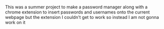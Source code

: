 This was a summer project to make a password manager along with a chrome extension to insert passwords and usernames onto the current webpage but the extension I couldn't get to work so instead I am not gonna work on it
